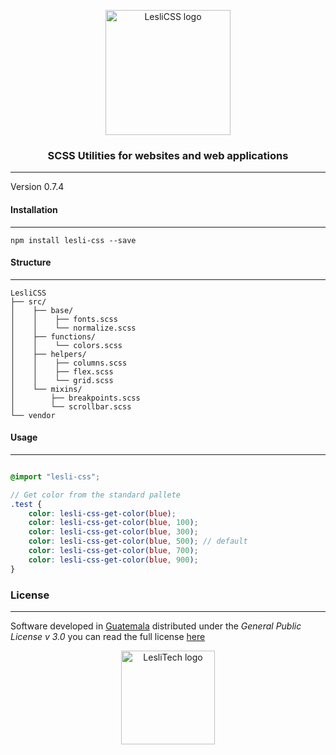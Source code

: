 <p align="center">
	<a href="#" target="_blank">
		<img alt="LesliCSS logo" width="200px" src="https://cdn.lesli.tech/leslidev/leslicss/brand/leslicss-imagotipo.svg" />
	</a>
</p>

<h3 align="center">SCSS Utilities for websites and web applications</h3>

<hr/>

Version 0.7.4  


#### Installation
--------
```console
npm install lesli-css --save
```


#### Structure
--------
```text
LesliCSS  
├── src/  
│    ├── base/  
│    │    ├── fonts.scss  
│    │    └── normalize.scss  
│    ├── functions/  
│    │    └── colors.scss  
│    ├── helpers/  
│    │    ├── columns.scss  
│    │    ├── flex.scss  
│    │    └── grid.scss  
│    └── mixins/  
│        ├── breakpoints.scss  
│        └── scrollbar.scss  
└── vendor  
```


#### Usage
--------
```scss

@import "lesli-css";

// Get color from the standard pallete
.test {
	color: lesli-css-get-color(blue);
	color: lesli-css-get-color(blue, 100);
	color: lesli-css-get-color(blue, 300);
	color: lesli-css-get-color(blue, 500); // default
	color: lesli-css-get-color(blue, 700);
	color: lesli-css-get-color(blue, 900);
}

```


### License  
------
Software developed in [Guatemala](http://visitguatemala.com/) distributed under the *General Public License v 3.0* you can read the full license [here](http://www.gnu.org/licenses/gpl-3.0.html)

<p align="center">
	<a href="https://www.lesli.tech" target="_blank">
		<img alt="LesliTech logo" width="150" src="https://cdn.lesli.tech/leslitech/brand/leslitech-logo.svg" />
	</a>
</p>
